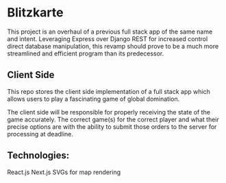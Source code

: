 # Blitzkarte
This project is an overhaul of a previous full stack app of the same name and intent. Leveraging Express over Django REST for increased control direct database manipulation, this revamp should prove to be a much more streamlined and efficient program than its predecessor.

## Client Side
This repo stores the client side implementation of a full stack app which allows users to play a fascinating game of global domination.

The client side will be responsible for properly receiving the state of the game accurately. The correct game(s) for the correct player and what their precise options are with the ability to submit those orders to the server for processing at deadline.

## Technologies:
React.js
Next.js
SVGs for map rendering